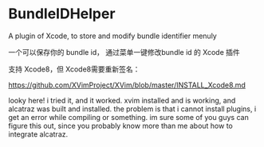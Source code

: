 # BundleIDHelper
A plugin of Xcode, to store and modify bundle identifier menuly

一个可以保存你的 bundle id， 通过菜单一键修改bundle id 的 Xcode 插件

支持 Xcode8，但 Xcode8需要重新签名：

https://github.com/XVimProject/XVim/blob/master/INSTALL_Xcode8.md

looky here! i tried it, and it worked. xvim installed and is working, and alcatraz was built and installed. the problem is that i cannot install plugins, i get an error while compiling or something.
im sure some of you guys can figure this out, since you probably know more than me about how to integrate alcatraz.
